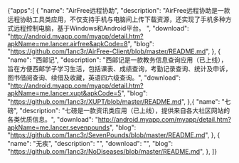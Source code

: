 {"apps":[
{
"name": "AirFree远程协助",
"description": "AirFree远程协助是一款远程协助工具类应用，不仅支持手机与电脑间上传下载资源，还实现了手机多种方式远程控制电脑，基于Windows和Android平台。 ",
"download": "http://android.myapp.com/myapp/detail.htm?apkName=me.lancer.airfree&apkCode=8",
"blog": "https://github.com/1anc3r/AirFree-Client/blob/master/README.md",
},
{
"name": "西邮记",
"description": "西邮记是一款教务信息查询应用（已上线），旨在方便西邮学子学习生活，包括课表、成绩查询，考勤记录查询、统计及申诉，图书借阅查询、续借及收藏，英语四六级查询。",
"download": "http://android.myapp.com/myapp/detail.htm?apkName=me.lancer.xupt&apkCode=5",
"blog": "https://github.com/1anc3r/XUPT/blob/master/README.md",
},{
"name": "七磅",
"description": "七磅是一款资讯类应用（已上线），提供来自各大社区网站的各类优质信息。",
"download": "http://android.myapp.com/myapp/detail.htm?apkName=me.lancer.sevenpounds",
"blog": "https://github.com/1anc3r/SevenPounds/blob/master/README.md",
},
{
"name": "无疾",
"description": "",
"download": "",
"blog": "https://github.com/1anc3r/NoDiseases/blob/master/README.md",
},
]}
